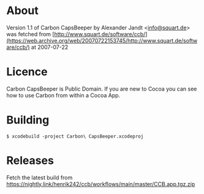 About
=====
Version 1.1 of Carbon CapsBeeper by Alexander Jandt &lt;info@squart.de&gt; was fetched from 
[http://www.squart.de/software/ccb/](https://web.archive.org/web/20070722153745/http://www.squart.de/software/ccb/)
at 2007-07-22
    
Licence
=======
Carbon CapsBeeper is Public Domain. If you are new to Cocoa you can see how to use Carbon from within a Cocoa App.

Building
========

    $ xcodebuild -project Carbon\ CapsBeeper.xcodeproj

Releases
========
Fetch the latest build from https://nightly.link/henrik242/ccb/workflows/main/master/CCB.app.tgz.zip
